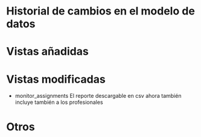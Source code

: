 # Historial de cambios en el modelo de datos

# Vistas añadidas 

# Vistas modificadas
- monitor_assignments
El reporte descargable en csv ahora también incluye también a los profesionales

# Otros

